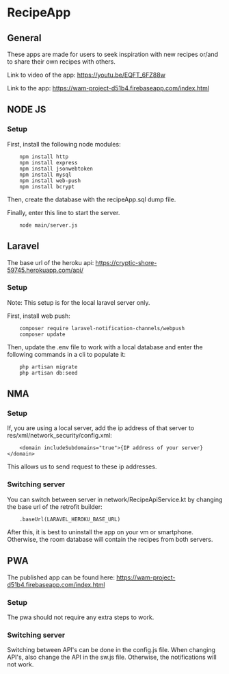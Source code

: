 # RecipeApp

## General

These apps are made for users to seek inspiration with new recipes or/and to share their own recipes with others.

Link to video of the app: https://youtu.be/EQFT_6FZ88w

Link to the app: https://wam-project-d51b4.firebaseapp.com/index.html

## NODE JS

### Setup

First, install the following node modules:

        npm install http
        npm install express
        npm install jsonwebtoken
        npm install mysql
        npm install web-push
        npm install bcrypt

Then, create the database with the recipeApp.sql dump file.

Finally, enter this line to start the server.

        node main/server.js

## Laravel

The base url of the heroku api: https://cryptic-shore-59745.herokuapp.com/api/

### Setup

Note: This setup is for the local laravel server only.

First, install web push:

        composer require laravel-notification-channels/webpush
        composer update

Then, update the .env file to work with a local database and enter the following commands in a cli to populate it:

        php artisan migrate
        php artisan db:seed

## NMA

### Setup

If, you are using a local server, add the ip address of that server to res/xml/network_security/config.xml:

        <domain includeSubdomains="true">{IP address of your server}</domain>

This allows us to send request to these ip addresses.

### Switching server

You can switch between server in network/RecipeApiService.kt by changing the base url of the retrofit builder:

        .baseUrl(LARAVEL_HEROKU_BASE_URL)

After this, it is best to uninstall the app on your vm or smartphone. 
Otherwise, the room database will contain the recipes from both servers.    

## PWA

The published app can be found here: https://wam-project-d51b4.firebaseapp.com/index.html

### Setup

The pwa should not require any extra steps to work.

### Switching server

Switching between API's can be done in the config.js file. 
When changing API's, also change the API in the sw.js file. 
Otherwise, the notifications will not work.





